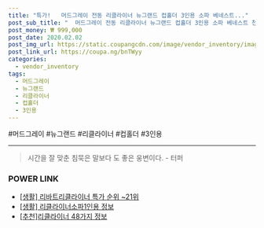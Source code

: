 ```yaml
--- 
title: "특가!   머드그레이 전동 리클라이너 뉴그랜드 컵홀더 3인용 소파 베네스트..." 
post_sub_title: "  머드그레이 전동 리클라이너 뉴그랜드 컵홀더 3인용 소파 베네스트 천연면피가죽 양쪽형" 
post_money: ₩ 999,000 
post_date: 2020.02.02 
post_img_url: https://static.coupangcdn.com/image/vendor_inventory/images/2016/10/20/15/4/a3b66fa1-0a1a-4bb4-b785-e9f4c95bc07a.jpg 
post_link_url: https://coupa.ng/bnTWyy 
categories: 
  - vendor_inventory 
tags: 
  - 머드그레이 
  - 뉴그랜드 
  - 리클라이너 
  - 컵홀더 
  - 3인용 
--- 
```

  #머드그레이 #뉴그랜드 #리클라이너 #컵홀더 #3인용 
<hr> 

> 시간을 잘 맞춘 침묵은 말보다 도 좋은 웅변이다. - 터퍼 


### POWER LINK

* <a href="https://blog.naver.com/sakai111/221783989185" target="_blank"> [생활] 리바트리클라이너 특가 순위 ~21위</a>
* <a href="https://blog.naver.com/santokki14/221763999953" target="_blank"> [생활] 리클라이너소파1인용 정보 </a>
* <a href="https://blog.naver.com/fasyy4321/221785193227" target="_blank">[추천]리클라이너 48가지 정보</a>
